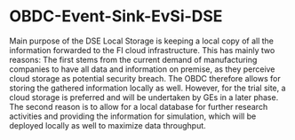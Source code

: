 # OBDC-Event-Sink-EvSi-DSE

Main purpose of the DSE Local Storage is keeping a local copy of all the information forwarded to the FI cloud infrastructure. This has mainly two reasons: The first stems from the current demand of manufacturing companies to have all data and information on premise, as they perceive cloud storage as potential security breach. The OBDC therefore allows for storing the gathered information locally as well. However, for the trial site, a cloud storage is preferred and will be undertaken by GEs in a later phase. The second reason is to allow for a local database for further research activities and providing the information for simulation, which will be deployed locally as well to maximize data throughput.
